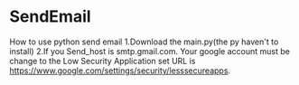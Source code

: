 # SendEmail
How to use python send email
1.Download the main.py(the py haven't to install)
2.If you Send_host is smtp.gmail.com.
Your google account must be change to the Low Security Application
set URL is https://www.google.com/settings/security/lesssecureapps.

